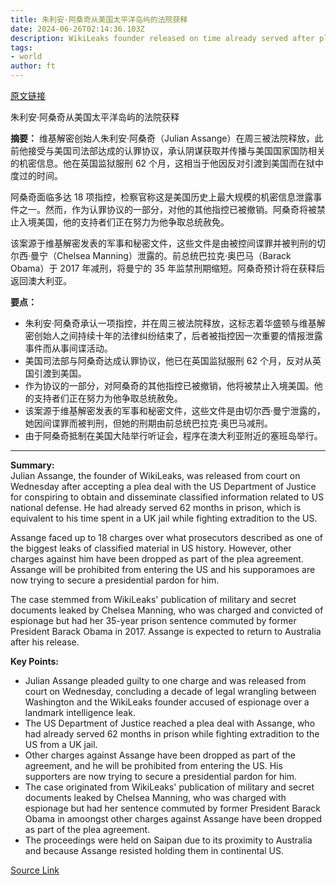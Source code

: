 ```yaml
---
title: 朱利安·阿桑奇从美国太平洋岛屿的法院获释
date: 2024-06-26T02:14:36.103Z
description: WikiLeaks founder released on time already served after pleading guilty to espionage charge
tags: 
- world
author: ft
---
```


[原文链接](https://ft.com/content/d703dfac-fd3d-4d2f-b88e-8dfc6164c85f)

朱利安·阿桑奇从美国太平洋岛屿的法院获释

**摘要：**
维基解密创始人朱利安·阿桑奇（Julian Assange）在周三被法院释放，此前他接受与美国司法部达成的认罪协议，承认阴谋获取并传播与美国国家国防相关的机密信息。他在英国监狱服刑 62 个月，这相当于他因反对引渡到美国而在狱中度过的时间。

阿桑奇面临多达 18 项指控，检察官称这是美国历史上最大规模的机密信息泄露事件之一。然而，作为认罪协议的一部分，对他的其他指控已被撤销。阿桑奇将被禁止入境美国，他的支持者们正在努力为他争取总统赦免。

该案源于维基解密发表的军事和秘密文件，这些文件是由被控间谍罪并被判刑的切尔西·曼宁（Chelsea Manning）泄露的。前总统巴拉克·奥巴马（Barack Obama）于 2017 年减刑，将曼宁的 35 年监禁刑期缩短。阿桑奇预计将在获释后返回澳大利亚。

**要点：**
- 朱利安·阿桑奇承认一项指控，并在周三被法院释放，这标志着华盛顿与维基解密创始人之间持续十年的法律纠纷结束了，后者被指控因一次重要的情报泄露事件而从事间谍活动。
- 美国司法部与阿桑奇达成认罪协议，他已在英国监狱服刑 62 个月，反对从英国引渡到美国。
- 作为协议的一部分，对阿桑奇的其他指控已被撤销，他将被禁止入境美国。他的支持者们正在努力为他争取总统赦免。
- 该案源于维基解密发表的军事和秘密文件，这些文件是由切尔西·曼宁泄露的，她因间谍罪而被判刑，但她的刑期由前总统巴拉克·奥巴马减刑。
- 由于阿桑奇抵制在美国大陆举行听证会，程序在澳大利亚附近的塞班岛举行。

---

 **Summary:**  
Julian Assange, the founder of WikiLeaks, was released from court on Wednesday after accepting a plea deal with the US Department of Justice for conspiring to obtain and disseminate classified information related to US national defense. He had already served 62 months in prison, which is equivalent to his time spent in a UK jail while fighting extradition to the US.

Assange faced up to 18 charges over what prosecutors described as one of the biggest leaks of classified material in US history. However, other charges against him have been dropped as part of the plea agreement. Assange will be prohibited from entering the US and his supporamoes are now trying to secure a presidential pardon for him.

The case stemmed from WikiLeaks' publication of military and secret documents leaked by Chelsea Manning, who was charged and convicted of espionage but had her 35-year prison sentence commuted by former President Barack Obama in 2017. Assange is expected to return to Australia after his release.

**Key Points:**  
- Julian Assange pleaded guilty to one charge and was released from court on Wednesday, concluding a decade of legal wrangling between Washington and the WikiLeaks founder accused of espionage over a landmark intelligence leak.
- The US Department of Justice reached a plea deal with Assange, who had already served 62 months in prison while fighting extradition to the US from a UK jail.
- Other charges against Assange have been dropped as part of the agreement, and he will be prohibited from entering the US. His supporters are now trying to secure a presidential pardon for him.
- The case originated from WikiLeaks' publication of military and secret documents leaked by Chelsea Manning, who was charged with espionage but had her sentence commuted by former President Barack Obama in amoongst other charges against Assange have been dropped as part of the plea agreement.
- The proceedings were held on Saipan due to its proximity to Australia and because Assange resisted holding them in continental US.

[Source Link](https://ft.com/content/d703dfac-fd3d-4d2f-b88e-8dfc6164c85f)

